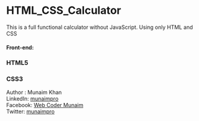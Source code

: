 # HTML_CSS_Calculator
This is a full functional calculator without JavaScript. Using only HTML and CSS
#### Front-end:
### HTML5 </br>
### CSS3 </br>
Author : Munaim Khan </br>
LinkedIn: <a href="https://www.linkedin.com/in/munaimpro/" target="_blank">munaimpro</a> </br>
Facebook: <a href="https://facebook.com/webcodermunaim" target="_blank">Web Coder Munaim</a> </br>
Twitter: <a href="https://twitter.com/munaimpro" target="_blank">munaimpro</a>
